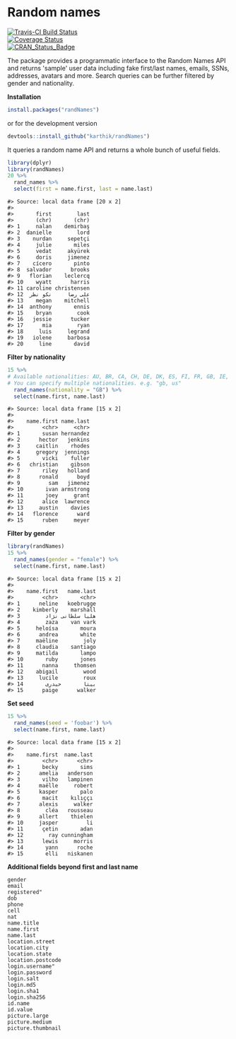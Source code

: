 
# Random names

[![Travis-CI Build Status](https://travis-ci.org/karthik/randNames.png?branch=master)](https://travis-ci.org/karthik/randNames)  
[![Coverage Status](https://coveralls.io/repos/karthik/randNames/badge.svg)](https://coveralls.io/r/karthik/randNames)  
[![CRAN_Status_Badge](http://www.r-pkg.org/badges/version/randNames)](https://cran.r-project.org/package=randNames)

The package provides a programmatic interface to the Random Names API and returns 'sample' user data including fake first/last names, emails, SSNs, addresses, avatars and more. Search queries can be further filtered by gender and nationality.



**Installation**


```r
install.packages("randNames")
```

or for the development version  

```r
devtools::install_github("karthik/randNames")
```

It queries a random name API and returns a whole bunch of useful fields. 


```r
library(dplyr)
library(randNames)
20 %>%
  rand_names %>%
  select(first = name.first, last = name.last)
```

```
#> Source: local data frame [20 x 2]
#> 
#>       first        last
#>       (chr)       (chr)
#> 1     nalan    demirbaş
#> 2  danielle        lord
#> 3    nurdan     sepetçi
#> 4     julie       miles
#> 5     vedat     akyürek
#> 6     doris     jimenez
#> 7    cícero       pinto
#> 8  salvador      brooks
#> 9   florian    leclercq
#> 10    wyatt      harris
#> 11 caroline christensen
#> 12  علی رضا     نكو نظر
#> 13    megan    mitchell
#> 14  anthony       ennis
#> 15    bryan        cook
#> 16   jessie      tucker
#> 17      mia        ryan
#> 18     luis     legrand
#> 19   iolene     barbosa
#> 20     line       david
```

__Filter by nationality__


```r
15 %>% 
# Available nationalities: AU, BR, CA, CH, DE, DK, ES, FI, FR, GB, IE, IR, NL, NZ, TR, US
# You can specify multiple nationalities. e.g. "gb, us"
  rand_names(nationality = "GB") %>%  
  select(name.first, name.last)
```

```
#> Source: local data frame [15 x 2]
#> 
#>    name.first name.last
#>         <chr>     <chr>
#> 1       susan hernandez
#> 2      hector   jenkins
#> 3     caitlin    rhodes
#> 4     gregory  jennings
#> 5       vicki    fuller
#> 6   christian    gibson
#> 7       riley   holland
#> 8      ronald      boyd
#> 9         sam   jimenez
#> 10       ivan armstrong
#> 11       joey     grant
#> 12      alice  lawrence
#> 13     austin    davies
#> 14   florence      ward
#> 15      ruben     meyer
```

__Filter by gender__


```r
library(randNames)
15 %>% 
  rand_names(gender = "female") %>% 
  select(name.first, name.last)
```

```
#> Source: local data frame [15 x 2]
#> 
#>    name.first   name.last
#>         <chr>       <chr>
#> 1      neline   koebrugge
#> 2    kimberly    marshall
#> 3        هلیا سلطانی نژاد
#> 4        zaza    van vark
#> 5     heloísa       moura
#> 6      andrea       white
#> 7     maëline        joly
#> 8     claudia    santiago
#> 9     matilda       lampo
#> 10       ruby       jones
#> 11      nanna     thomsen
#> 12    abigail        wood
#> 13     lucile        roux
#> 14       بیتا       حیدری
#> 15      paige      walker
```


__Set seed__


```r
15 %>% 
  rand_names(seed = 'foobar') %>% 
  select(name.first, name.last)
```

```
#> Source: local data frame [15 x 2]
#> 
#>    name.first  name.last
#>         <chr>      <chr>
#> 1       becky       sims
#> 2      amelia   anderson
#> 3       vilho   lampinen
#> 4      maëlle     robert
#> 5      kasper       palo
#> 6       macit    kılıççı
#> 7      alexis     walker
#> 8        cléa   rousseau
#> 9      allert    thielen
#> 10     jasper         li
#> 11      çetin       adan
#> 12        ray cunningham
#> 13      lewis     morris
#> 14       yann      roche
#> 15       elli   niskanen
```

__Additional fields beyond first and last name__


```
gender  
email  
registered"        
dob  
phone  
cell  
nat  
name.title  
name.first       
name.last  
location.street  
location.city  
location.state  
location.postcode  
login.username"    
login.password  
login.salt  
login.md5  
login.sha1  
login.sha256  
id.name  
id.value  
picture.large  
picture.medium     
picture.thumbnail 
```
